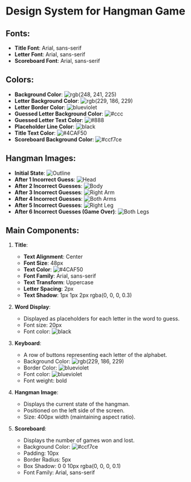 # Design System for Hangman Game

## Fonts:
- **Title Font**: Arial, sans-serif
- **Letter Font**: Arial, sans-serif
- **Scoreboard Font**: Arial, sans-serif

## Colors:
- **Background Color**: ![rgb(248, 241, 225)](https://via.placeholder.com/15/F8F1E1/000000?text=+)
- **Letter Background Color**: ![rgb(229, 186, 229)](https://via.placeholder.com/15/E5BAE5/000000?text=+)
- **Letter Border Color**: ![blueviolet](https://via.placeholder.com/15/8A2BE2/000000?text=+)
- **Guessed Letter Background Color**: ![#ccc](https://via.placeholder.com/15/cccccc/000000?text=+)
- **Guessed Letter Text Color**: ![#888](https://via.placeholder.com/15/888888/000000?text=+)
- **Placeholder Line Color**: ![black](https://via.placeholder.com/15/000000/000000?text=+)
- **Title Text Color**: ![#4CAF50](https://via.placeholder.com/15/4CAF50/000000?text=+)
- **Scoreboard Background Color**: ![#ccf7ce](https://via.placeholder.com/15/ccf7ce/000000?text=+)

## Hangman Images:
- **Initial State**: 
![Outline](../images/outline1.png)
- **After 1 Incorrect Guess**: 
![Head](../images/head2.png)
- **After 2 Incorrect Guesses**: 
![Body](../images/body3.png)
- **After 3 Incorrect Guesses**: 
![Right Arm](../images/rightarm4.png)
- **After 4 Incorrect Guesses**: 
![Both Arms](../images/botharms5.png)
- **After 5 Incorrect Guesses**: 
![Right Leg](../images/rightleg6.png)
- **After 6 Incorrect Guesses (Game Over)**: 
![Both Legs](../images/bothlegs7.png)

## Main Components:

1. **Title**:
   - **Text Alignment**: Center
   - **Font Size**: 48px
   - **Text Color**: ![#4CAF50](https://via.placeholder.com/15/4CAF50/000000?text=+)
   - **Font Family**: Arial, sans-serif
   - **Text Transform**: Uppercase
   - **Letter Spacing**: 2px
   - **Text Shadow**: 1px 1px 2px rgba(0, 0, 0, 0.3)

2. **Word Display**:
   - Displayed as placeholders for each letter in the word to guess.
   - Font size: 20px
   - Font color: ![black](https://via.placeholder.com/15/000000/000000?text=+)

3. **Keyboard**:
   - A row of buttons representing each letter of the alphabet.
   - Background Color: ![rgb(229, 186, 229)](https://via.placeholder.com/15/E5BAE5/000000?text=+)
   - Border Color: ![blueviolet](https://via.placeholder.com/15/8A2BE2/000000?text=+)
   - Font color: ![blueviolet](https://via.placeholder.com/15/8A2BE2/000000?text=+)
   - Font weight: bold

4. **Hangman Image**:
   - Displays the current state of the hangman.
   - Positioned on the left side of the screen.
   - Size: 400px width (maintaining aspect ratio).

5. **Scoreboard**:
   - Displays the number of games won and lost.
   - Background Color: ![#ccf7ce](https://via.placeholder.com/15/ccf7ce/000000?text=+)
   - Padding: 10px
   - Border Radius: 5px
   - Box Shadow: 0 0 10px rgba(0, 0, 0, 0.1)
   - Font Family: Arial, sans-serif

